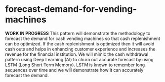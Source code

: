 # forecast-demand-for-vending-machines
**WORK IN PROGRESS** This pattern will demonstrate the methodology to forecast the demand for cash vending machines so that cash replenishment can be optimized. If the cash replenishment is optimized then it will avoid cash outs and helps in enhancing customer experience and increases the revenue for the financial institution. We will mimic the cash withdrawal pattern using Deep Learning (AI) to churn out accurate forecast by using LSTM (Long Short Term Memory). LSTM is known to remember long sequences over time and we will demonstrate how it can accurately forecast the demand.

